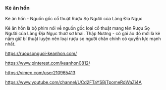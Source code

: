 ### Kẻ ăn hồn

Kẻ ăn hồn - Nguồn gốc cổ thuật Rượu Sọ Người của Làng Đia Ngục

Kẻ ăn hồn là bộ phim nói về nguồn gốc loại cổ thuật mang tên Rượu Sọ Người của Làng Địa Ngục thưở sơ khai. Thập Nương - cô gái áo đỏ mới là kẻ nắm giữ bí thuật luyện nên loại rượu sọ người chân chính có quyền lực mạnh nhất.

https://ruousonguoi-keanhon.com/

https://www.pinterest.com/keanhon0812/

https://vimeo.com/user210965413

https://www.youtube.com/channel/UCd2FTaYSBjTpomeRdWaZi4A
